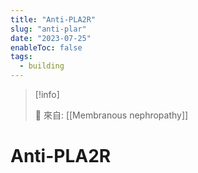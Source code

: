 ```yaml
---
title: "Anti-PLA2R"
slug: "anti-plar"
date: "2023-07-25"
enableToc: false
tags:
  - building
---
```


> [!info]
>
> 🌱 來自: [[Membranous nephropathy]]

# Anti-PLA2R
